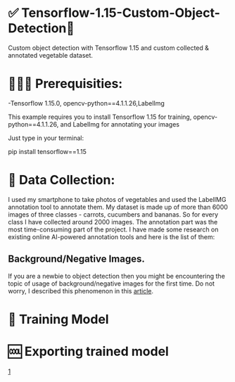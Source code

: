 # ✅ Tensorflow-1.15-Custom-Object-Detection📸
Custom object detection with Tensorflow 1.15 and custom collected &amp; annotated vegetable dataset. 

# 👨🏻‍💻 Prerequisities: 
-Tensorflow 1.15.0, opencv-python==4.1.1.26,LabelImg

This example requires you to install Tensorflow 1.15 for training, opencv-python==4.1.1.26, and LabelImg for annotating your images

Just type in your terminal:

pip install tensorflow==1.15


# 📸 Data Collection:
I used my smartphone to take photos of vegetables and used the LabelIMG annotation tool to annotate them. My dataset is made up of more than 6000 images of three classes - carrots, cucumbers and bananas. So for every class I have collected around 2000 images. The annotation part was the most time-consuming part of the project. I have made some research on existing online AI-powered annotation tools and here is the list of them: 

## Background/Negative Images.


If you are a newbie to object detection then you might be encountering the topic of usage of background/negative images for the first time. Do not worry, I described this phenomenon in this [article](https://medium.datadriveninvestor.com/what-is-not-taught-in-object-detection-tutorials-and-books-dc33ab4c3063). 
  

  
# 💪 Training Model




# 🆒 Exporting trained model


[1](https://medium.datadriveninvestor.com/what-is-not-taught-in-object-detection-tutorials-and-books-dc33ab4c3063)

